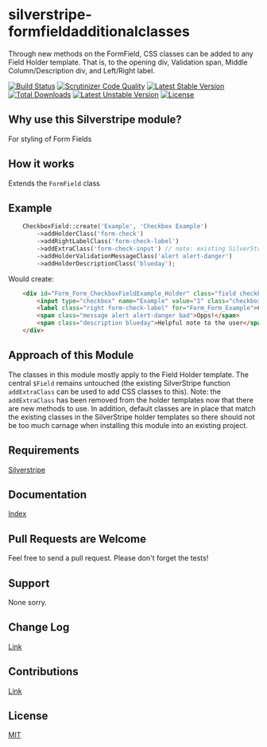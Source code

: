 # silverstripe-formfieldadditionalclasses
Through new methods on the FormField, CSS classes can be added to any Field Holder template.  That is, to the opening div, Validation span, Middle Column/Description div, and Left/Right label.

[![Build Status](https://travis-ci.org/AntonyThorpe/silverstripe-formfieldadditionalclasses.svg?branch=master)](https://travis-ci.org/AntonyThorpe/silverstripe-formfieldadditionalclasses)
[![Scrutinizer Code Quality](https://scrutinizer-ci.com/g/AntonyThorpe/silverstripe-formfieldadditionalclasses/badges/quality-score.png?b=master)](https://scrutinizer-ci.com/g/AntonyThorpe/silverstripe-formfieldadditionalclasses/?branch=master)
[![Latest Stable Version](https://poser.pugx.org/antonythorpe/silverstripe-formfieldadditionalclasses/v/stable)](https://packagist.org/packages/antonythorpe/silverstripe-formfieldadditionalclasses)
[![Total Downloads](https://poser.pugx.org/antonythorpe/silverstripe-formfieldadditionalclasses/downloads)](//packagist.org/packages/antonythorpe/silverstripe-formfieldadditionalclasses)
[![Latest Unstable Version](https://poser.pugx.org/antonythorpe/silverstripe-formfieldadditionalclasses/v/unstable)](https://packagist.org/packages/antonythorpe/silverstripe-formfieldadditionalclasses)
[![License](https://poser.pugx.org/antonythorpe/silverstripe-formfieldadditionalclasses/license)](https://packagist.org/packages/antonythorpe/silverstripe-formfieldadditionalclasses)

## Why use this Silverstripe module?
For styling of Form Fields

## How it works
Extends the `FormField` class

## Example
```php
    CheckboxField::create('Example', 'Checkbox Example')
        ->addHolderClass('form-check')
        ->addRightLabelClass('form-check-label')
        ->addExtraClass('form-check-input') // note: existing SilverStripe functionality
        ->addHolderValidationMessageClass('alert alert-danger')
        ->addHolderDescriptionClass('blueday');
```
Would create:
```html
    <div id="Form_Form_CheckboxFieldExample_Holder" class="field checkbox form-check">
        <input type="checkbox" name="Example" value="1" class="checkbox form-check-input" id="Form_Form_Example">
        <label class="right form-check-label" for="Form_Form_Example">Checkbox Example</label>
        <span class="message alert alert-danger bad">Opps!</span>
        <span class="description blueday">Helpful note to the user</span>
    </div>
```

## Approach of this Module
The classes in this module mostly apply to the Field Holder template.  The central `$Field` remains untouched (the existing SilverStripe function `addExtraClass` can be used to add CSS classes to this).  Note: the `addExtraClass` has been removed from the holder templates now that there are new methods to use.  In addition, default classes are in place that match the existing classes in the SilverStripe holder templates so there should not be too much carnage when installing this module into an existing project.

## Requirements
[Silverstripe](http://www.silverstripe.org)

## Documentation
[Index](/docs/en/index.md)

## Pull Requests are Welcome
Feel free to send a pull request.  Please don't forget the tests!

## Support
None sorry.

## Change Log
[Link](changelog.md)

## Contributions
[Link](contributing.md)

## License
[MIT](LICENSE)
